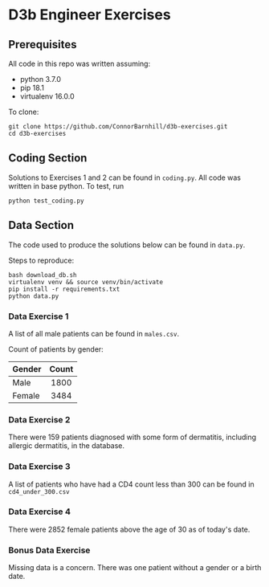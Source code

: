 # D3b Engineer Exercises

## Prerequisites
All code in this repo was written assuming: 
- python 3.7.0
- pip 18.1
- virtualenv 16.0.0

To clone:
```
git clone https://github.com/ConnorBarnhill/d3b-exercises.git
cd d3b-exercises
```

## Coding Section
Solutions to Exercises 1 and 2 can be found in `coding.py`. All code was written in base python. To test, run
```shell
python test_coding.py
```


## Data Section
The code used to produce the solutions below can be found in `data.py`.

Steps to reproduce:
```
bash download_db.sh
virtualenv venv && source venv/bin/activate
pip install -r requirements.txt
python data.py
```

### Data Exercise 1

A list of all male patients can be found in `males.csv`.

Count of patients by gender:

| Gender | Count |
| ------ |:-----:|
| Male   | 1800  |
| Female | 3484  |

### Data Exercise 2

There were 159 patients diagnosed with some form of dermatitis, including allergic dermatitis, in the database.

### Data Exercise 3

A list of patients who have had a CD4 count less than 300 can be found in `cd4_under_300.csv`

### Data Exercise 4

There were 2852 female patients above the age of 30 as of today's date.

### Bonus Data Exercise
Missing data is a concern. There was one patient without a gender or a birth date. 

